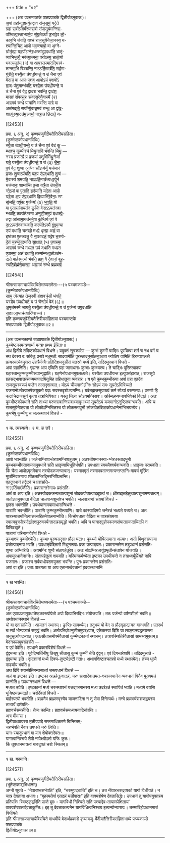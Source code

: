 +++
title = "०२"

+++
(अथ पञ्चमाष्टके षष्ठप्रपाठके द्वितीयोऽनुवाकः)।  
अ॒पां ग्रहा॑न्गृह्णात्ये॒तद्वाव रा॑ज॒सूयं॒ यदे॒ते  
ग्रहा॑ स॒वो॑ऽग्रिर्व॑रुणस॒वो रा॑ज॒सूय॑मग्निस॒-  
वश्चित्य॒स्ताभ्या॑मे॒व सू॑य॒तेऽथो॑ उ॒भावे॒व लो॒-  
काव॒भि ज॑यति॒ यश्च॑ राज॒सूये॑नेजा॒नस्य॒ य-  
श्चा॑ग्नि॒चित॒ आपो॑ भव॒न्त्यापो॒ वा अ॒ग्ने-  
र्भ्रातृ॑व्या॒ यद॒पो॑ऽग्नेर॒धस्ता॑दुप॒दधा॑ति॒ भ्रातृ॑-  
व्याभिभूत्यै॒ भव॑त्या॒त्मना॒ परा॑ऽस्य॒ भ्रातृ॑व्यो  
भवत्य॒मृत॑म् (१) वा आप॒स्तस्मा॑द॒द्भिरव॑-  
तान्तम॒भि षि॑ञ्चन्ति॒ नाऽऽर्ति॒मार्छ॑ति॒ सर्व॒मा-  
यु॑रेति॒ यस्यै॒ता उ॑पधी॒यन्ते॒ य उ॑ चैना ए॒वं  
वेदान्नं॒ वा आपः॑ प॒शव॒ आपोऽन्नं॑ प॒शवो॑ऽ  
न्ना॒दः प॑शु॒मान्भ॑वति॒ यस्यै॒ता उ॑पधी॒यन्ते॒ य  
उ॑ चैना ए॒वं वेद॒ द्वाद॑श भवन्ति॒ द्वाद॑श॒  
मासाः॑ संवत्स॒रः सं॑वत्स॒रेणै॒वास्मै॑ (२)  
अन्न॒मव॑ रुन्धे॒ पात्रा॑णि भवन्ति॒ पात्रे॒ वा  
अन्न॑मद्यते॒ सयो॑न्ये॒वान्न॒मव॑ रुन्ध॒ आ द्वा॑द॒-  
शात्पु॑रुषा॒दन्न॑म॒त्त्यथो॒ पात्रा॒न्न छि॑द्यते॒ य-

[[2453]]

प्रपा. ६ अनु. २) कृष्णयजुर्वेदीयतैत्तिरीयसंहिता।  
(कुम्भेष्टकोपधानविधिः)  
स्यै॒ता उ॑पधी॒यन्ते॒ य उ॑ चैना ए॒वं वेद॑ कु॒ —  
म्भाश्च॒ कु॒म्भीश्च॑ मिथु॒नानि॑ भवन्ति मिथु॒ —  
नस्य॒ प्रजा॑त्यै॒ प्र प्र॒जया॑ प॒शुभि॑र्मिथु॒नैर्जा॑  
यते॒ यस्यै॒ता उ॑पधी॒यन्ते॒ य उ॑ (३) चै॒ना॒  
ए॒वं वेद॒ शुग्वा अ॒ग्निः सो॑ऽध्व॑र्युं यज॑मानं  
प्र॒जाः शु॒चाऽर्प॑यति॒ यद॒प उ॑प॒दधा॑ति॒ शु॒च॑ —  
मे॒वास्य॑ शमयति॒ नाऽऽर्ति॒मार्छ॑त्यध्व॒र्युर्न  
यज॑मानः॒ शाम्य॑न्ति प्र॒जा यत्रै॒ता उ॑पधी॒य  
न्ते॒ऽपां वा ए॒तानि॒ हृद॑यानि॒ यदे॒ता आपो॒  
यदे॒ता अ॒प उ॑प॒दधा॑ति दि॒व्याभि॑रे॒वैनाः॒ सꣳ  
सृ॑जति॒ वर्षु॑कः प॒र्जन्यः॑ (४) भ॒व॒ति॒ यो  
वा ए॒तासा॑मा॒यत॑नं॒ कॢप्तिं॒ वेदा॒ऽऽयत॑नवा  
न्भवति॒ कल्प॑तेऽस्मा अनुसी॒तमुप॑ दधात्ये॒-  
तद्वा आ॑सामा॒यत॑नमे॒षा कॢप्तिर्य ए॒वं वे  
दा॒ऽऽयत॑नवान्भवति॒ कल्प॑तेऽस्मै द्वं॒द्वम॒न्या  
उप॑ दधाति॒ चत॑स्रो॒ मध्ये॒ धृत्या॒ अन्नं॒ वा  
इष्ट॑का ए॒तत्खलु॒ वै सा॒क्षादन्नं॒ यदे॒ष च॒रुर्य-  
दे॒तं च॒रुमु॑प॒दधा॑ति सा॒क्षात् (५) ए॒वास्मा॒  
अन्न॒मव॑ रुन्धे मध्य॒त उप॑ दधाति मध्य॒त  
ए॒वास्मा॒ अन्नं॑ दधाति॒ तस्मा॑न्मध्य॒तोऽन्न॑म-  
द्यते बार्हस्प॒त्यो भ॑वति॒ ब्रह्म॒ वै दे॒वानां॒ बृह॒-  
स्पति॒र्ब्रह्म॑णै॒वास्मा॒ अन्न॒मव॑ रुन्धे ब्रह्मवर्च॒

[[2454]]

श्रीमत्सायणाचार्यविरचितेभाष्यसमेता---(५ पञ्चमकाण्डे--  
(कुम्भेष्टकोपधानविधिः)  
साय॒ त्वेत्या॑ह तेज॒स्वी ब्र॑ह्मवर्च॒सी भ॑वति॒  
यस्यै॒ष उ॑पधी॒यते॒ य उ॑ चैनमे॒वं वेद॑ (६)॥  
अ॒मृत॑मस्मै जायते॒ यस्यै॒ता उ॑पधी॒यन्ते॒ य उ॑ प॒र्जन्य॑ उप॒दधा॑ति  
सा॒क्षात्स॒प्तच॑त्वारिꣳशच्च)।  
इति कृष्णयजुर्वेदीयतैत्तिरीयसंहितायां पञ्चमाष्टके  
षष्ठप्रपाठके द्वितीयोऽनुवाकः॥२॥
___________
(अथ पञ्चमकाण्डे षष्ठप्रपाठके द्वितीयोऽनुवाकः)।  
कुम्भेष्टकामन्त्रणार्था मन्त्राः प्रथम ईरिताः॥  
अथ द्वितीये तदिष्टकोपधानं विधत्ते। यदुक्तं सूत्रकारेण — कुम्भं कुम्भीं चाद्भिः पूरयित्वा शर्म च स्थ वर्म च स्थ देवस्य वः सवितुः प्रसवे मधुमतीः सादयामीति पुरस्तादनुसीतमुपधाय ज्योतिष वामिति हिरण्यशल्कौ प्रत्यस्यत्येवमुत्तरा उत्तरैर्मन्त्रैः प्रतिदिशमनुसीतं चतस्रो मध्ये इति, तदिदमुपधानं विधत्ते -  
अपां ग्रहानिति। गृह्यन्त आप एष्विति ग्रहा जलाधाराः कुम्भाः कुम्भ्यश्च। ते चाद्भिः पूरितत्वादपां ग्रहास्तान्कुम्भकुम्भीरूपान्गृह्णाति। ग्रहणेनोपधानमुपलक्ष्यते। यस्यैता उपधीयन्त इत्युपसंहारात्। राजसूये ग्रहसद्भावात्तत्साम्यमापादयितुमिह ग्रहिधातुना व्यवहारः। य एते कुम्भकुम्भीरूपा अपां ग्रहा एतदेव राजसूयस्वरूपं फलेन तत्सदृशत्वात्। योऽयं चीयमानोऽग्निः सोऽयं सवः सूयतेऽभिषिच्यते यजमानोऽत्रेत्याभषेकयुक्तो यज्ञः सवस्तदृशोऽयमग्निः। यदेतद्राजसूयाख्यं कर्म सोऽयं वरुणसवः। वरुणो हि कदाचिद्राजसूयं कृत्वा तत्राभिषिक्तः। यस्तु चित्यः सोऽयमग्निसवः। अस्मिन्नप्यग्नावभिषेको विद्यते। अतः कुम्भीष्टकोपधाने सति ताभ्यां वरुणसवाग्निसवाभ्यामुभाभ्यां सूयतेऽयं यजमानोऽनुष्ठितवान्भवति। अपि च राजसूयेनेष्टवता यो लोकोऽग्निचितश्च यो लोकस्तावुभौ लोकावेतदिष्टकोपधानेनाभिजयत्येव।  
कुमभेषु कुम्भीषु च जलस्थापनं विधत्ते -
___________
१ क. त्यस्यत्ये। २ घ. ङ त्तरै।

[[2455]]

प्रपा. ६ अनु. २) कृष्णयजुर्वेदीयतैत्तिरीयसंहिता।  
(कुम्भेष्टकोपधानविधिः)  
आपो भवन्तीति। जलेनाग्निशान्तेरपामग्निशत्रुत्वम्। अतश्चीयमानस्या-ग्नेरधस्ताद्भूमौ कुम्भकम्भीगतानामपामुपधाने सति भ्रातृव्याभिभूतिर्भवति। उपधाता स्वयमैश्वर्यवान्भवति। भ्रातृव्यः पराभवति। किं चैता आपोऽमृतमेवात्र तस्योदकजन्यत्वात्। यस्मादमृतं तस्मादवतान्तमत्यन्तग्लानि-मापन्नं मूर्छित मूर्छानिवारणाय शीतलाभिरद्भिरभिषिञ्चन्ति।  
एतदुपधानं तद्वेदनं च प्रशंसति-  
नाऽऽर्तिमार्छतीति। प्रकारान्तरेणापः प्रशंसति-  
अन्नं वा आप इति। अन्नस्योदकजन्यत्वात्पशूनां चोदकपोष्यत्वादब्रूपत्वं च। क्षीराद्यन्नहेतुत्वात्पशूनामप्पन्नत्वम्। अतोऽपामुपधाता वेदिता चान्नवान्पशुमांश्च भवति। जलपात्राणां संख्यां विधत्ते -  
द्वादश भवन्तीति। उपधेयानामपामाधारान्विधत्ते -  
पात्राणि भवन्तीति। पात्राणि कुम्भकुम्भीरूपाणि। पात्रे कांस्यादिमये जनैरन्नं भक्ष्यते पच्यते च। अतः पात्रस्यान्नयोनित्वात्तत्सहितमेवान्नमाप्नोति। किंचोपधाता वेदिता च पात्रसंख्यया स्वात्मपुत्रपौत्रादेर्द्वादशपुरुषपर्यन्तादन्नसमृद्धो भवति। अपि च पात्राद्गृहोपकरणसंघातात्कदाचिदपि न विच्छिद्यते।  
पात्राणां परिमाणविशेषं विधत्ते -  
कुम्भाश्च कुम्भीश्चेति। कुम्भाः पुरुषसदृशाः प्रौढा घटाः। कुम्भ्यो योषित्समाना अल्पाः। अतो मिथुनसंपत्त्या प्रजोत्पादनाय भवति। उपधातृवेदितारौ मिथुनरूपाः प्रजा उत्पादयतः। प्रकारान्तरेण तदुपधानं प्रशंसति-  
शुग्वा अग्निरिति। अयमग्निः शुग्वै संतापहेतुरेव। अतः सोऽग्निरध्वर्युप्रभृतीन्संतापेन योजयति। अपामुपधानेनाग्नेः। संतापहेतुत्वं शमयति। यस्मिन्कर्मण्येता इष्टका उपधीयन्ते न तत्राध्वर्युर्म्रियते नापि यजमानः। प्रजाश्च सर्वबाधोपशमयुक्ता भवन्ति। पुनः प्रकान्तरेण प्रशंसति-  
अपां वा इति। एताः पात्रगता या आप एतान्यब्देवतानां ह्रदयस्थानानि
___________
१ ख भवन्ति।

[[2456]]

श्रीमत्सायणाचार्यविरचितेभाष्यसमेता---(५ पञ्चमकाण्डे--  
(कुम्भेष्टकोपधानविधिः)  
अत एवाऽऽसामुपधातेष्टकारूपोपेतो अपो दिव्याभिरद्भिः संयोजयति। ततः पर्जन्यो वर्षणशीलो भवति॥ अथोपधानस्थानं विधत्ते —  
यो वा एतासामिति। आयतनं स्थानम्। कॢप्तिः सामर्थ्यम्। तदुभयं यो वेद स प्रौढगृहाद्यायत वान्भवति। एतदर्थं च सर्वं भोग्यजातं समृद्धं भवति। अतोऽभिज्ञोऽनुसीतमुपदध्यात्, एकैकस्यां दिशि या लाङ्गलपद्धतयस्ता अनुसृत्योपदध्यात्। एतत्सीतासमीपमेवैतासां कुम्भेष्टकानां स्थानम्। तत्रावस्थितिरेवैतासां सामर्थ्यमुक्तम्॥ वेदनफलमुपसंहरति —  
य एवं वेदेति। उपधाने प्रकारविशेषं विधत्ते —  
द्वंद्वमन्या इति। पूर्वदिग्वर्तिनीषु तिसृषु सीतासु कुम्भं कुम्भीं चेति द्वंद्वम्। एवं दिगन्तरेष्वपि। तदिदमुच्यते - द्वंद्वमन्या इति। द्वादशानां मध्ये दिक्च-तुष्टयेऽष्टौ गताः। अथावशिष्टाश्चतस्रो मध्ये स्थापयेत्। तच्च धृत्यै दार्ढ्याय भवति॥  
अथ दिवि श्रयस्वेतिमन्त्रसाध्यं चरूपधानं विधत्ते —  
अन्नं वा इष्टका इति। इष्टका अन्नहेतुत्वादन्नं, चरुः साक्षादेवान्नमत-श्चरूपधानेन व्यवधानं विनैव मुख्यमन्नं प्राप्नोति॥ उपधानस्थानं विधत्ते —  
मध्यत उपेति। इष्टकानां मध्ये चरुस्थापनं यत्तद्यजमानस्य मध्य उदरेऽन्नं स्थापितं भवति। मध्यमे वयसि भूयिष्ठमन्नमद्यते॥ चरोर्देवतां विधत्ते -  
बार्हस्पत्यो भवतीति। ब्रह्मणैव ब्राह्मणवृत्त्यैव याजनादिना न तु सेवा दिनेत्यर्थः। मन्त्रे ब्रह्मवर्चसशब्दद्वयस्य तात्पर्यं दर्शयति-  
ब्रह्मवर्चसमसीति। तेजः कान्तिः। ब्रह्मवर्चसमध्ययनादिसंपत्तिः॥  
अत्र मीमांसा।  
द्वितीयाध्यायस्य तृतीयपादे सप्तमाधिकरणे चिन्तितम्-  
चरुर्भवति नैवार उपधत्ते चरुं त्विति।  
यागः स्यादुपधानं वा याग शेषोक्तदेवतः॥  
यागत्वानिश्चये शेषो नापेक्ष्योऽतो यजिः कुतः।  
किं तूपधानमात्रत्वं यावदुक्तं चरोः स्थितम्॥
___________
१ ख. गस्यानि।

[[2457]]

प्रपा. ६ अनु. ३) कृष्णयजुर्वेदीयतैत्तिरीयसंहिता।  
(भूतेष्टकाद्यभिधानम्)  
अग्नौ श्रूयते - “नैवारश्चरुर्भवति” इति, “चरुमुपदधाति” इति च। तत्र नीवारचरुद्रव्यको यागो विधीयते। न चात्र देवताया अभावः। “बृहस्पतेर्वा एतदन्नं यन्नीवाराः” इति वाक्यशेषेण देवतासिद्धेः। उपधानं तु यागोपयुक्तस्य प्रतिपत्तिः स्विष्टकृद्वदिति प्राप्ते ब्रूमः - यागविधौ निश्चिते सति पश्चाद्देव-तायामपेक्षितायां वाक्यशेषबलाद्देवताकॢप्तिः। इह तु देवताकल्पनेन यागविधित्वनिश्चय इत्यन्योन्याश्रयः। तस्मादिहोपधानमात्रं विधीयते  
इति श्रीमत्सायणाचार्यविरचिते माधवीये वेदार्थप्रकाशे कृष्णयजु-र्वेदीयतैत्तिरीयसंहिताभाष्ये पञ्चकाण्डे षष्ठप्रपाठके  
द्वितीयोऽनुवाकः॥२॥
___________
